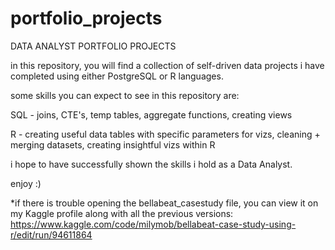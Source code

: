 # portfolio_projects
DATA ANALYST PORTFOLIO PROJECTS

in this repository, you will find a collection of self-driven data projects i have 
completed using either PostgreSQL or R languages. 

some skills you can expect to see in this repository are:

SQL - joins, CTE's, temp tables, aggregate functions, creating views

R - creating useful data tables with specific parameters for vizs, cleaning + merging datasets, 
  creating insightful vizs within R

i hope to have successfully shown the skills i hold as a Data Analyst.

enjoy :) 

*if there is trouble opening the bellabeat_casestudy file, you can view it on my Kaggle
profile along with all the previous versions: https://www.kaggle.com/code/milymob/bellabeat-case-study-using-r/edit/run/94611864 
